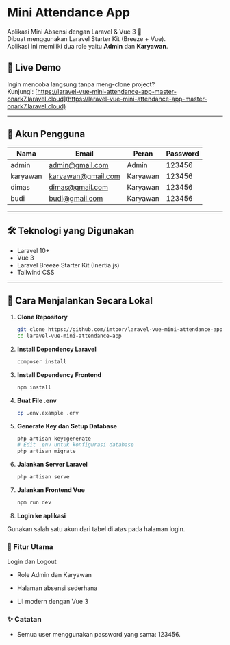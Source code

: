# Mini Attendance App

Aplikasi Mini Absensi dengan Laravel & Vue 3 🚀  
Dibuat menggunakan Laravel Starter Kit (Breeze + Vue).  
Aplikasi ini memiliki dua role yaitu **Admin** dan **Karyawan**.

## 🔗 Live Demo

Ingin mencoba langsung tanpa meng-clone project?  
Kunjungi: [https://laravel-vue-mini-attendance-app-master-onark7.laravel.cloud](https://laravel-vue-mini-attendance-app-master-onark7.laravel.cloud)

---

## 👥 Akun Pengguna

| Nama     | Email               | Peran    | Password |
|----------|---------------------|----------|----------|
| admin    | admin@gmail.com     | Admin    | 123456   |
| karyawan | karyawan@gmail.com  | Karyawan | 123456   |
| dimas    | dimas@gmail.com     | Karyawan | 123456   |
| budi     | budi@gmail.com      | Karyawan | 123456   |

---

## 🛠️ Teknologi yang Digunakan

- Laravel 10+
- Vue 3
- Laravel Breeze Starter Kit (Inertia.js)
- Tailwind CSS

---

## 🚀 Cara Menjalankan Secara Lokal

1. **Clone Repository**
   ```bash
   git clone https://github.com/imtoor/laravel-vue-mini-attendance-app.git
   cd laravel-vue-mini-attendance-app

2. **Install Dependency Laravel**
   ```bash
   composer install

3. **Install Dependency Frontend**
   ```bash
   npm install

4. **Buat File .env**
   ```bash
   cp .env.example .env

5. **Generate Key dan Setup Database**
   ```bash
   php artisan key:generate
   # Edit .env untuk konfigurasi database
   php artisan migrate

6. **Jalankan Server Laravel**
   ```bash
   php artisan serve

7. **Jalankan Frontend Vue**
   ```bash
   npm run dev

8. **Login ke aplikasi**

  Gunakan salah satu akun dari tabel di atas pada halaman login.

### 📌 Fitur Utama
Login dan Logout

- Role Admin dan Karyawan

- Halaman absensi sederhana

- UI modern dengan Vue 3

### ✨ Catatan

- Semua user menggunakan password yang sama: 123456.
